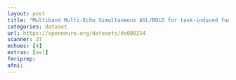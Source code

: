 ```yaml
---
layout: post
title: "Multiband Multi-Echo Simultaneous ASL/BOLD for task-induced functional MRI"
categories: dataset
url: https://openneuro.org/datasets/ds000254
scanner: 3T
echoes: [4]
extras: [asl]
fmriprep:
afni:
---
```

